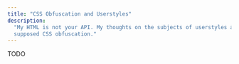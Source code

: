 ```yaml
---
title: "CSS Obfuscation and Userstyles"
description:
  "My HTML is not your API. My thoughts on the subjects of userstyles and
  supposed CSS obfuscation."
---
```


TODO
